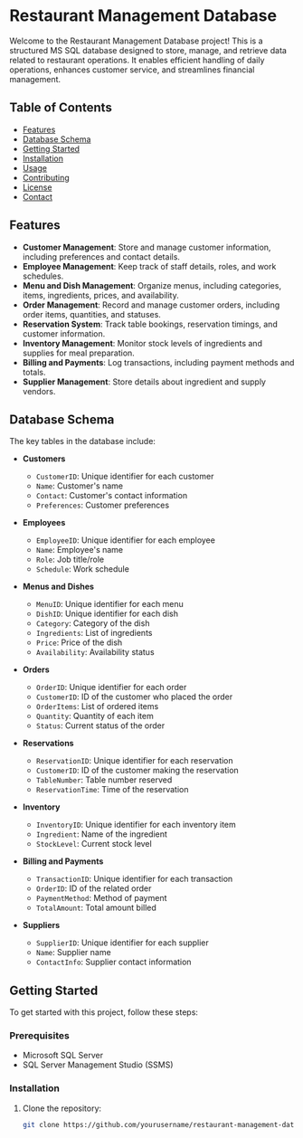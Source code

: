 # Restaurant Management Database

Welcome to the Restaurant Management Database project! This is a structured MS SQL database designed to store, manage, and retrieve data related to restaurant operations. It enables efficient handling of daily operations, enhances customer service, and streamlines financial management.

## Table of Contents

- [Features](#features)
- [Database Schema](#database-schema)
- [Getting Started](#getting-started)
- [Installation](#installation)
- [Usage](#usage)
- [Contributing](#contributing)
- [License](#license)
- [Contact](#contact)

## Features

- **Customer Management**: Store and manage customer information, including preferences and contact details.
- **Employee Management**: Keep track of staff details, roles, and work schedules.
- **Menu and Dish Management**: Organize menus, including categories, items, ingredients, prices, and availability.
- **Order Management**: Record and manage customer orders, including order items, quantities, and statuses.
- **Reservation System**: Track table bookings, reservation timings, and customer information.
- **Inventory Management**: Monitor stock levels of ingredients and supplies for meal preparation.
- **Billing and Payments**: Log transactions, including payment methods and totals.
- **Supplier Management**: Store details about ingredient and supply vendors.

## Database Schema

The key tables in the database include:

- **Customers**
  - `CustomerID`: Unique identifier for each customer
  - `Name`: Customer's name
  - `Contact`: Customer's contact information
  - `Preferences`: Customer preferences

- **Employees**
  - `EmployeeID`: Unique identifier for each employee
  - `Name`: Employee's name
  - `Role`: Job title/role
  - `Schedule`: Work schedule

- **Menus and Dishes**
  - `MenuID`: Unique identifier for each menu
  - `DishID`: Unique identifier for each dish
  - `Category`: Category of the dish
  - `Ingredients`: List of ingredients
  - `Price`: Price of the dish
  - `Availability`: Availability status

- **Orders**
  - `OrderID`: Unique identifier for each order
  - `CustomerID`: ID of the customer who placed the order
  - `OrderItems`: List of ordered items
  - `Quantity`: Quantity of each item
  - `Status`: Current status of the order

- **Reservations**
  - `ReservationID`: Unique identifier for each reservation
  - `CustomerID`: ID of the customer making the reservation
  - `TableNumber`: Table number reserved
  - `ReservationTime`: Time of the reservation

- **Inventory**
  - `InventoryID`: Unique identifier for each inventory item
  - `Ingredient`: Name of the ingredient
  - `StockLevel`: Current stock level

- **Billing and Payments**
  - `TransactionID`: Unique identifier for each transaction
  - `OrderID`: ID of the related order
  - `PaymentMethod`: Method of payment
  - `TotalAmount`: Total amount billed

- **Suppliers**
  - `SupplierID`: Unique identifier for each supplier
  - `Name`: Supplier name
  - `ContactInfo`: Supplier contact information

## Getting Started

To get started with this project, follow these steps:

### Prerequisites

- Microsoft SQL Server
- SQL Server Management Studio (SSMS)

### Installation

1. Clone the repository:
   ```bash
   git clone https://github.com/yourusername/restaurant-management-database.git

